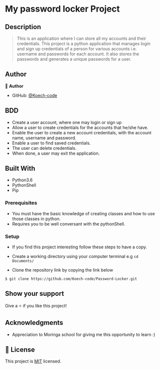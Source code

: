 
# My password locker Project

## Description
> This is an application where I can store all my accounts and their credentials.
> This project is a python application that manages login and sign up credentials of a person for various accounts i.e. username and passwords for each account. It also stores the passwords and generates a unique passwords for a user. 

## Author

👤 **Author**

- GitHub: [@Koech-code](https://github.com/Koech-code/)

## BDD
- Create a user account,  where one may login  or sign up
- Allow a user to create credentials for the accounts that he/she have.
- Enable the user to create a new account credentials, with the account name, username and password.
- Enable a user to find saved credentials.
- The user can delete credentials.
- When done, a user may exit the application.

## Built With

- Python3.6
- PythonShell
- Pip

### Prerequisites

- You must have the basic knowledge of creating classes and how to use those classes in python.
- Requires you to be well conversant with the pythonShell.

### Setup

- If you find this project interesting follow these steps to have a copy.

- Create a working directory using your computer terminal e.g `cd Documents/`
- Clone the repository link by copying the link below
```
$ git clone https://github.com/Koech-code/Password-Locker.git

```

## Show your support

Give a ⭐️ if you like this project!

## Acknowledgments

- Appreciation to  Moringa school for giving me this opportunity to learn :)

## 📝 License

This project is [MIT](LICENCE) licensed.